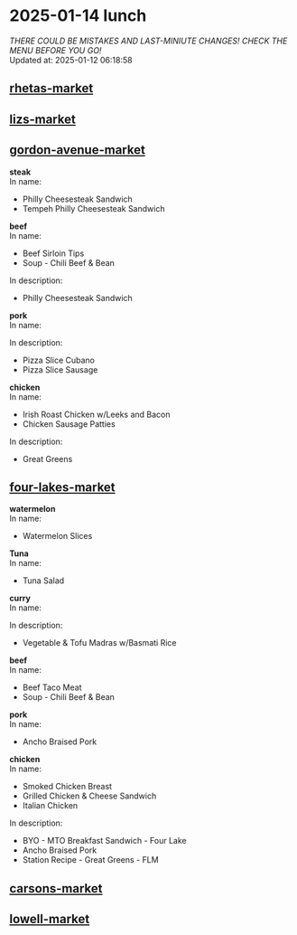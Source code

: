 # 2025-01-14 lunch  
*THERE COULD BE MISTAKES AND LAST-MINIUTE CHANGES! CHECK THE MENU BEFORE YOU GO!*  
Updated at: 2025-01-12 06:18:58  
## [rhetas-market](https://wisc-housingdining.nutrislice.com/menu/rhetas-market/lunch/2025-01-14)  
## [lizs-market](https://wisc-housingdining.nutrislice.com/menu/lizs-market/lunch/2025-01-14)  
## [gordon-avenue-market](https://wisc-housingdining.nutrislice.com/menu/gordon-avenue-market/lunch/2025-01-14)  
**steak**  
In name:   
 - Philly Cheesesteak Sandwich  
 - Tempeh Philly Cheesesteak Sandwich  
  
**beef**  
In name:   
 - Beef Sirloin Tips  
 - Soup -  Chili Beef & Bean  
  
In description:   
 - Philly Cheesesteak Sandwich  
  
**pork**  
In name:   
  
In description:   
 - Pizza Slice Cubano  
 - Pizza Slice Sausage  
  
**chicken**  
In name:   
 - Irish Roast Chicken w/Leeks and Bacon  
 - Chicken Sausage Patties  
  
In description:   
 - Great Greens  
  
## [four-lakes-market](https://wisc-housingdining.nutrislice.com/menu/four-lakes-market/lunch/2025-01-14)  
**watermelon**  
In name:   
 - Watermelon Slices  
  
**Tuna**  
In name:   
 - Tuna Salad  
  
**curry**  
In name:   
  
In description:   
 - Vegetable & Tofu Madras w/Basmati Rice  
  
**beef**  
In name:   
 - Beef Taco Meat  
 - Soup -  Chili Beef & Bean  
  
**pork**  
In name:   
 - Ancho Braised Pork  
  
**chicken**  
In name:   
 - Smoked Chicken Breast  
 - Grilled Chicken & Cheese Sandwich  
 - Italian Chicken  
  
In description:   
 - BYO - MTO Breakfast Sandwich - Four Lake  
 - Ancho Braised Pork  
 - Station Recipe - Great Greens - FLM  
  
## [carsons-market](https://wisc-housingdining.nutrislice.com/menu/carsons-market/lunch/2025-01-14)  
## [lowell-market](https://wisc-housingdining.nutrislice.com/menu/lowell-market/lunch/2025-01-14)  
  
